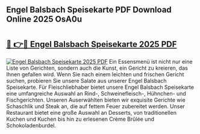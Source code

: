 ## Engel Balsbach Speisekarte PDF Download Online 2025 OsA0u

# <h2><a href="http://gcctw1.nevu.top/?p=Engel+Balsbach+Speisekarte">🔗 👉🔴 Engel Balsbach Speisekarte 2025 PDF</a></h2>

[![Engel Balsbach Speisekarte 2025 PDF](https://i.imgur.com/dBaPXMq.png)](http://gcctw1.nevu.top/?p=Engel+Balsbach+Speisekarte)
Ein Essensmenü ist nicht nur eine Liste von Gerichten, sondern auch die Kunst, ein Gericht zu kreieren, das Ihnen gefallen wird. Wenn Sie nach einem leichten und frischen Gericht suchen, probieren Sie unsere Salate aus unserer Engel Balsbach Speisekarte. Für Fleischliebhaber bietet unsere Engel Balsbach Speisekarte eine umfangreiche Auswahl an Rind-, Schweinefleisch-, Hühnchen- und Fischgerichten. Unseren Auserwählten bieten wir exquisite Gerichte wie Schaschlik und Steak an, die auf fettem Feuer zubereitet werden. Unser Restaurant bietet eine große Auswahl an Desserts, von traditionellen Kuchen und Kuchen bis hin zu erlesenen Crème Brûlée und Schokoladenburdel.
